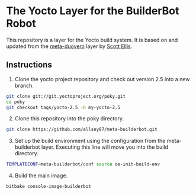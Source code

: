 # The Yocto Layer for the BuilderBot Robot
This repository is a layer for the Yocto build system. It is based on and updated from the [meta-duovero](https://github.com/jumpnow/meta-duovero) layer by [Scott Ellis](mailto:scott@jumpnowtek.com).

## Instructions
1. Clone the yocto project repository and check out version 2.5 into a new branch.
```bash
git clone git://git.yoctoproject.org/poky.git
cd poky
git checkout tags/yocto-2.5 -b my-yocto-2.5
```
2. Clone this repository into the poky directory.
```bash
git clone https://github.com/allsey87/meta-builderbot.git
```
3. Set up the build environment using the configuration from the meta-builderbot layer. Executing this line will move you into the build directory.
```bash
TEMPLATECONF=meta-builderbot/conf source oe-init-build-env
```
4. Build the main image.
```bash
bitbake console-image-builderbot
```
